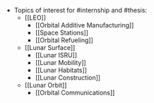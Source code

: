 - Topics of interest for #internship and #thesis:
	- [[LEO]]
		- [[Orbital Additive Manufacturing]]
		- [[Space Stations]]
		- [[Orbital Refueling]]
	- [[Lunar Surface]]
		- [[Lunar ISRU]]
		- [[Lunar Mobility]]
		- [[Lunar Habitats]]
		- [[Lunar Construction]]
	- [[Lunar Orbit]]
		- [[Orbital Communications]]